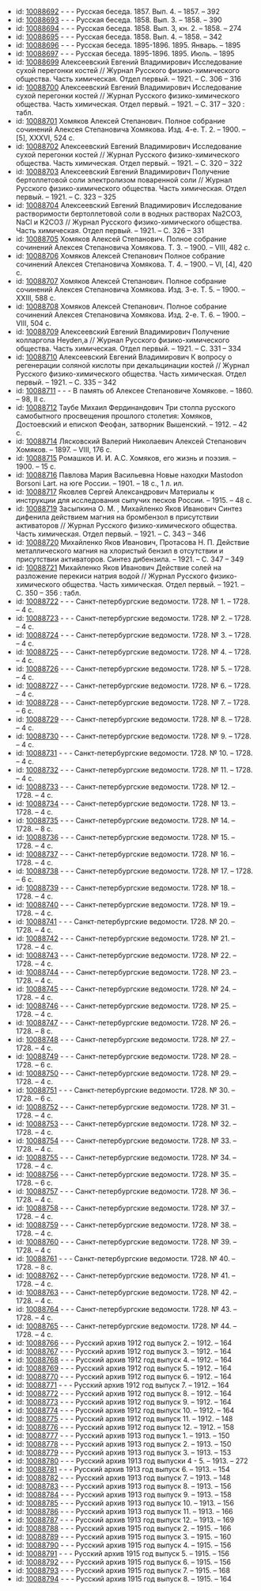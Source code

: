 <ul>
<li>id: <a href="http://books.e-heritage.ru/book/10088692">10088692</a>	- - - Русская беседа. 1857. Вып. 4. – 1857. – 392</li>
<li>id: <a href="http://books.e-heritage.ru/book/10088693">10088693</a>	- - - Русская беседа. 1858. Вып. 3. – 1858. – 390</li>
<li>id: <a href="http://books.e-heritage.ru/book/10088694">10088694</a>	- - - Русская беседа. 1858. Вып. 3, кн. 2. – 1858. – 274</li>
<li>id: <a href="http://books.e-heritage.ru/book/10088695">10088695</a>	- - - Русская беседа. 1858. Вып. 4. – 1858. – 342</li>
<li>id: <a href="http://books.e-heritage.ru/book/10088696">10088696</a>	- - - Русская беседа. 1895-1896. 1895. Январь. – 1895</li>
<li>id: <a href="http://books.e-heritage.ru/book/10088697">10088697</a>	- - - Русская беседа. 1895-1896. 1895. Июль. – 1895</li>
<li>id: <a href="http://books.e-heritage.ru/book/10088699">10088699</a>	Алексеевский Евгений Владимирович Исследование сухой перегонки костей // Журнал Русского физико-химического общества. Часть химическая. Отдел первый. – 1921. – С. 306 – 316</li>
<li>id: <a href="http://books.e-heritage.ru/book/10088700">10088700</a>	Алексеевский Евгений Владимирович Исследование сухой перегонки костей // Журнал Русского физико-химического общества. Часть химическая. Отдел первый. – 1921. – С. 317 – 320 : табл.</li>
<li>id: <a href="http://books.e-heritage.ru/book/10088701">10088701</a>	Хомяков Алексей Степанович. Полное собрание сочинений Алексея Степановича Хомякова. Изд. 4-е. Т. 2. – 1900. – [5], XXXVI, 524 с.</li>
<li>id: <a href="http://books.e-heritage.ru/book/10088702">10088702</a>	Алексеевский Евгений Владимирович Исследование сухой перегонки костей // Журнал Русского физико-химического общества. Часть химическая. Отдел первый. – 1921. – С. 320 – 322</li>
<li>id: <a href="http://books.e-heritage.ru/book/10088703">10088703</a>	Алексеевский Евгений Владимирович Получение бертоллетовой соли электролизом поваренной соли // Журнал Русского физико-химического общества. Часть химическая. Отдел первый. – 1921. – С. 323 – 325</li>
<li>id: <a href="http://books.e-heritage.ru/book/10088704">10088704</a>	Алексеевский Евгений Владимирович Исследование растворимости бертоллетовой соли в водных растворах Na2CO3, NaCl и K2CO3 // Журнал Русского физико-химического общества. Часть химическая. Отдел первый. – 1921. – С. 326 – 331</li>
<li>id: <a href="http://books.e-heritage.ru/book/10088705">10088705</a>	Хомяков Алексей Степанович. Полное собрание сочинений Алексея Степановича Хомякова. Т. 3. – 1900. – VIII, 482 с.</li>
<li>id: <a href="http://books.e-heritage.ru/book/10088706">10088706</a>	Хомяков Алексей Степанович Полное собрание сочинений Алексея Степановича Хомякова. Т. 4. – 1900. – VI, [4], 420 с.</li>
<li>id: <a href="http://books.e-heritage.ru/book/10088707">10088707</a>	Хомяков Алексей Степанович. Полное собрание сочинений Алексея Степановича Хомякова. Изд. 3-е. Т. 5. – 1900. – XXIII, 588 с.</li>
<li>id: <a href="http://books.e-heritage.ru/book/10088708">10088708</a>	Хомяков Алексей Степанович. Полное собрание сочинений Алексея Степановича Хомякова. Изд. 2-е. Т. 6. – 1900. – VIII, 504 с.</li>
<li>id: <a href="http://books.e-heritage.ru/book/10088709">10088709</a>	Алексеевский Евгений Владимирович Получение колларгола Heyden,a // Журнал Русского физико-химического общества. Часть химическая. Отдел первый. – 1921. – С. 331 – 334</li>
<li>id: <a href="http://books.e-heritage.ru/book/10088710">10088710</a>	Алексеевский Евгений Владимирович К вопросу о регенерации соляной кислоты при декальцинации костей // Журнал Русского физико-химического общества. Часть химическая. Отдел первый. – 1921. – С. 335 – 342</li>
<li>id: <a href="http://books.e-heritage.ru/book/10088711">10088711</a>	- - - В память об Алексее Степановиче Хомякове. – 1860. – 98, II с.</li>
<li>id: <a href="http://books.e-heritage.ru/book/10088712">10088712</a>	Таубе Михаил Фердинандович Три столпа русского самобытного просвещения прошлого столетия: Хомяков, Достоевский и епископ Феофан, затворник Вышенский. – 1912. – 42 с.</li>
<li>id: <a href="http://books.e-heritage.ru/book/10088714">10088714</a>	Лясковский Валерий Николаевич Алексей Степанович Хомяков. – 1897. – VIII, 176 с.</li>
<li>id: <a href="http://books.e-heritage.ru/book/10088715">10088715</a>	Ромашков И. И. А.С. Хомяков, его жизнь и поэзия. – 1900. – 15 с.</li>
<li>id: <a href="http://books.e-heritage.ru/book/10088716">10088716</a>	Павлова Мария Васильевна Новые находки Mastodon Borsoni Lart. на юге России. – 1901. – 18 с., 1 л. ил.</li>
<li>id: <a href="http://books.e-heritage.ru/book/10088717">10088717</a>	Яковлев Сергей Александрович Материалы к инструкции для исследования сыпучих песков России. – 1915. – 48 с.</li>
<li>id: <a href="http://books.e-heritage.ru/book/10088719">10088719</a>	Засыпкина О. М. , Михайленко Яков Иванович Синтез дифенила действием магния на бромбензол в присутствии активаторов // Журнал Русского физико-химического общества. Часть химическая. Отдел первый. – 1921. – С. 343 – 346</li>
<li>id: <a href="http://books.e-heritage.ru/book/10088720">10088720</a>	Михайленко Яков Иванович, Протасова Н. П. Действие металлического магния на хлористый бензил в отсутствии и присутствии активаторов. Синтез дибензила. – 1921. – С. 347 – 349</li>
<li>id: <a href="http://books.e-heritage.ru/book/10088721">10088721</a>	Михайленко Яков Иванович Действие солей на разложение перекиси натрия водой // Журнал Русского физико-химического общества. Часть химическая. Отдел первый. – 1921. – С. 350 – 356 : табл.</li>
<li>id: <a href="http://books.e-heritage.ru/book/10088722">10088722</a>	- - - Санкт-петербургские ведомости. 1728. № 1. – 1728. – 4 с.</li>
<li>id: <a href="http://books.e-heritage.ru/book/10088723">10088723</a>	- - - Санкт-петербургские ведомости. 1728. № 2. – 1728. – 4 с.</li>
<li>id: <a href="http://books.e-heritage.ru/book/10088724">10088724</a>	- - - Санкт-петербургские ведомости. 1728. № 3. – 1728. – 4 с.</li>
<li>id: <a href="http://books.e-heritage.ru/book/10088725">10088725</a>	- - - Санкт-петербургские ведомости. 1728. № 4. – 1728. – 4 с.</li>
<li>id: <a href="http://books.e-heritage.ru/book/10088726">10088726</a>	- - - Санкт-петербургские ведомости. 1728. № 5. – 1728. – 4 с.</li>
<li>id: <a href="http://books.e-heritage.ru/book/10088727">10088727</a>	- - - Санкт-петербургские ведомости. 1728. № 6. – 1728. – 4 с.</li>
<li>id: <a href="http://books.e-heritage.ru/book/10088728">10088728</a>	- - - Санкт-петербургские ведомости. 1728. № 7. – 1728. – 6 с.</li>
<li>id: <a href="http://books.e-heritage.ru/book/10088729">10088729</a>	- - - Санкт-петербургские ведомости. 1728. № 8. – 1728. – 4 с.</li>
<li>id: <a href="http://books.e-heritage.ru/book/10088730">10088730</a>	- - - Санкт-петербургские ведомости. 1728. № 9. – 1728. – 4 с.</li>
<li>id: <a href="http://books.e-heritage.ru/book/10088731">10088731</a>	- - - Санкт-петербургские ведомости. 1728. № 10. – 1728. – 4 с.</li>
<li>id: <a href="http://books.e-heritage.ru/book/10088732">10088732</a>	- - - Санкт-петербургские ведомости. 1728. № 11. – 1728. – 4 с.</li>
<li>id: <a href="http://books.e-heritage.ru/book/10088733">10088733</a>	- - - Санкт-петербургские ведомости. 1728. № 12. – 1728. – 4 с.</li>
<li>id: <a href="http://books.e-heritage.ru/book/10088734">10088734</a>	- - - Санкт-петербургские ведомости. 1728. № 13. – 1728. – 4 с.</li>
<li>id: <a href="http://books.e-heritage.ru/book/10088735">10088735</a>	- - - Санкт-петербургские ведомости. 1728. № 14. – 1728. – 8 с.</li>
<li>id: <a href="http://books.e-heritage.ru/book/10088736">10088736</a>	- - - Санкт-петербургские ведомости. 1728. № 15. – 1728. – 4 с.</li>
<li>id: <a href="http://books.e-heritage.ru/book/10088737">10088737</a>	- - - Санкт-петербургские ведомости. 1728. № 16. – 1728. – 4 с.</li>
<li>id: <a href="http://books.e-heritage.ru/book/10088738">10088738</a>	- - - Санкт-петербургские ведомости. 1728. № 17. – 1728. – 6 с.</li>
<li>id: <a href="http://books.e-heritage.ru/book/10088739">10088739</a>	- - - Санкт-петербургские ведомости. 1728. № 18. – 1728. – 4 с.</li>
<li>id: <a href="http://books.e-heritage.ru/book/10088740">10088740</a>	- - - Санкт-петербургские ведомости. 1728. № 19. – 1728. – 4 с.</li>
<li>id: <a href="http://books.e-heritage.ru/book/10088741">10088741</a>	- - - Санкт-петербургские ведомости. 1728. № 20. – 1728. – 4 с.</li>
<li>id: <a href="http://books.e-heritage.ru/book/10088742">10088742</a>	- - - Санкт-петербургские ведомости. 1728. № 21. – 1728. – 4 с.</li>
<li>id: <a href="http://books.e-heritage.ru/book/10088743">10088743</a>	- - - Санкт-петербургские ведомости. 1728. № 22. – 1728. – 4 с.</li>
<li>id: <a href="http://books.e-heritage.ru/book/10088744">10088744</a>	- - - Санкт-петербургские ведомости. 1728. № 23. – 1728. – 4 с.</li>
<li>id: <a href="http://books.e-heritage.ru/book/10088745">10088745</a>	- - - Санкт-петербургские ведомости. 1728. № 24. – 1728. – 4 с.</li>
<li>id: <a href="http://books.e-heritage.ru/book/10088746">10088746</a>	- - - Санкт-петербургские ведомости. 1728. № 25. – 1728. – 4 с.</li>
<li>id: <a href="http://books.e-heritage.ru/book/10088747">10088747</a>	- - - Санкт-петербургские ведомости. 1728. № 26. – 1728. – 8 с.</li>
<li>id: <a href="http://books.e-heritage.ru/book/10088748">10088748</a>	- - - Санкт-петербургские ведомости. 1728. № 27. – 1728. – 4 с.</li>
<li>id: <a href="http://books.e-heritage.ru/book/10088749">10088749</a>	- - - Санкт-петербургские ведомости. 1728. № 28. – 1728. – 6 с.</li>
<li>id: <a href="http://books.e-heritage.ru/book/10088750">10088750</a>	- - - Санкт-петербургские ведомости. 1728. № 29. – 1728. – 4 с.</li>
<li>id: <a href="http://books.e-heritage.ru/book/10088751">10088751</a>	- - - Санкт-петербургские ведомости. 1728. № 30. – 1728. – 6 с.</li>
<li>id: <a href="http://books.e-heritage.ru/book/10088752">10088752</a>	- - - Санкт-петербургские ведомости. 1728. № 31. – 1728. – 4 с.</li>
<li>id: <a href="http://books.e-heritage.ru/book/10088753">10088753</a>	- - - Санкт-петербургские ведомости. 1728. № 32. – 1728. – 4 с.</li>
<li>id: <a href="http://books.e-heritage.ru/book/10088754">10088754</a>	- - - Санкт-петербургские ведомости. 1728. № 33. – 1728. – 4 с.</li>
<li>id: <a href="http://books.e-heritage.ru/book/10088755">10088755</a>	- - - Санкт-петербургские ведомости. 1728. № 34. – 1728. – 4 с.</li>
<li>id: <a href="http://books.e-heritage.ru/book/10088756">10088756</a>	- - - Санкт-петербургские ведомости. 1728. № 35. – 1728. – 6 с.</li>
<li>id: <a href="http://books.e-heritage.ru/book/10088757">10088757</a>	- - - Санкт-петербургские ведомости. 1728. № 36. – 1728. – 4 с.</li>
<li>id: <a href="http://books.e-heritage.ru/book/10088758">10088758</a>	- - - Санкт-петербургские ведомости. 1728. № 37. – 1728. – 4 с.</li>
<li>id: <a href="http://books.e-heritage.ru/book/10088759">10088759</a>	- - - Санкт-петербургские ведомости. 1728. № 38. – 1728. – 4 с.</li>
<li>id: <a href="http://books.e-heritage.ru/book/10088760">10088760</a>	- - - Санкт-петербургские ведомости. 1728. № 39. – 1728. – 4 с</li>
<li>id: <a href="http://books.e-heritage.ru/book/10088761">10088761</a>	- - - Санкт-петербургские ведомости. 1728. № 40. – 1728. – 8 с.</li>
<li>id: <a href="http://books.e-heritage.ru/book/10088762">10088762</a>	- - - Санкт-петербургские ведомости. 1728. № 41. – 1728. – 4 с.</li>
<li>id: <a href="http://books.e-heritage.ru/book/10088763">10088763</a>	- - - Санкт-петербургские ведомости. 1728. № 42. – 1728. – 4 с.</li>
<li>id: <a href="http://books.e-heritage.ru/book/10088764">10088764</a>	- - - Санкт-петербургские ведомости. 1728. № 43. – 1728. – 4 с.</li>
<li>id: <a href="http://books.e-heritage.ru/book/10088765">10088765</a>	- - - Санкт-петербургские ведомости. 1728. № 44. – 1728. – 4 с.</li>
<li>id: <a href="http://books.e-heritage.ru/book/10088766">10088766</a>	- - - Русский архив 1912 год выпуск 2. – 1912. – 164</li>
<li>id: <a href="http://books.e-heritage.ru/book/10088767">10088767</a>	- - - Русский архив 1912 год выпуск 3. – 1912. – 164</li>
<li>id: <a href="http://books.e-heritage.ru/book/10088768">10088768</a>	- - - Русский архив 1912 год выпуск 4. – 1912. – 164</li>
<li>id: <a href="http://books.e-heritage.ru/book/10088769">10088769</a>	- - - Русский архив 1912 год выпуск 5. – 1912. – 164</li>
<li>id: <a href="http://books.e-heritage.ru/book/10088770">10088770</a>	- - - Русский архив 1912 год выпуск 6. – 1912. – 164</li>
<li>id: <a href="http://books.e-heritage.ru/book/10088771">10088771</a>	- - - Русский архив 1912 год выпуск 7. – 1912. – 164</li>
<li>id: <a href="http://books.e-heritage.ru/book/10088772">10088772</a>	- - - Русский архив 1912 год выпуск 8. – 1912. – 164</li>
<li>id: <a href="http://books.e-heritage.ru/book/10088773">10088773</a>	- - - Русский архив 1912 год выпуск 9. – 1912. – 164</li>
<li>id: <a href="http://books.e-heritage.ru/book/10088774">10088774</a>	- - - Русский архив 1912 год выпуск 10. – 1912. – 164</li>
<li>id: <a href="http://books.e-heritage.ru/book/10088775">10088775</a>	- - - Русский архив 1912 год выпуск 11. – 1912. – 148</li>
<li>id: <a href="http://books.e-heritage.ru/book/10088776">10088776</a>	- - - Русский архив 1912 год выпуск 12. – 1912. – 158</li>
<li>id: <a href="http://books.e-heritage.ru/book/10088777">10088777</a>	- - - Русский архив 1913 год выпуск 1. – 1913. – 150</li>
<li>id: <a href="http://books.e-heritage.ru/book/10088778">10088778</a>	- - - Русский архив 1913 год выпуск 2. – 1913. – 150</li>
<li>id: <a href="http://books.e-heritage.ru/book/10088779">10088779</a>	- - - Русский архив 1913 год выпуск 3. – 1913. – 153</li>
<li>id: <a href="http://books.e-heritage.ru/book/10088780">10088780</a>	- - - Русский архив 1913 год выпуски 4 - 5. – 1913. – 272</li>
<li>id: <a href="http://books.e-heritage.ru/book/10088781">10088781</a>	- - - Русский архив 1913 год выпуск 6. – 1913. – 154</li>
<li>id: <a href="http://books.e-heritage.ru/book/10088782">10088782</a>	- - - Русский архив 1913 год выпуск 7. – 1913. – 148</li>
<li>id: <a href="http://books.e-heritage.ru/book/10088783">10088783</a>	- - - Русский архив 1913 год выпуск 8. – 1913. – 156</li>
<li>id: <a href="http://books.e-heritage.ru/book/10088784">10088784</a>	- - - Русский архив 1913 год выпуск 9. – 1913. – 158</li>
<li>id: <a href="http://books.e-heritage.ru/book/10088785">10088785</a>	- - - Русский архив 1913 год выпуск 10. – 1913. – 156</li>
<li>id: <a href="http://books.e-heritage.ru/book/10088786">10088786</a>	- - - Русский архив 1913 год выпуск 11. – 1913. – 166</li>
<li>id: <a href="http://books.e-heritage.ru/book/10088787">10088787</a>	- - - Русский архив 1913 год выпуск 12. – 1913. – 169</li>
<li>id: <a href="http://books.e-heritage.ru/book/10088788">10088788</a>	- - - Русский архив 1915 год выпуск 2. – 1915. – 166</li>
<li>id: <a href="http://books.e-heritage.ru/book/10088789">10088789</a>	- - - Русский архив 1915 год выпуск 3. – 1915. – 160</li>
<li>id: <a href="http://books.e-heritage.ru/book/10088790">10088790</a>	- - - Русский архив 1915 год выпуск 4. – 1915. – 156</li>
<li>id: <a href="http://books.e-heritage.ru/book/10088791">10088791</a>	- - - Русский архив 1915 год выпуск 5. – 1915. – 156</li>
<li>id: <a href="http://books.e-heritage.ru/book/10088792">10088792</a>	- - - Русский архив 1915 год выпуск 6. – 1915. – 156</li>
<li>id: <a href="http://books.e-heritage.ru/book/10088793">10088793</a>	- - - Русский архив 1915 год выпуск 7. – 1915. – 168</li>
<li>id: <a href="http://books.e-heritage.ru/book/10088794">10088794</a>	- - - Русский архив 1915 год выпуск 8. – 1915. – 164</li>
</ul>
